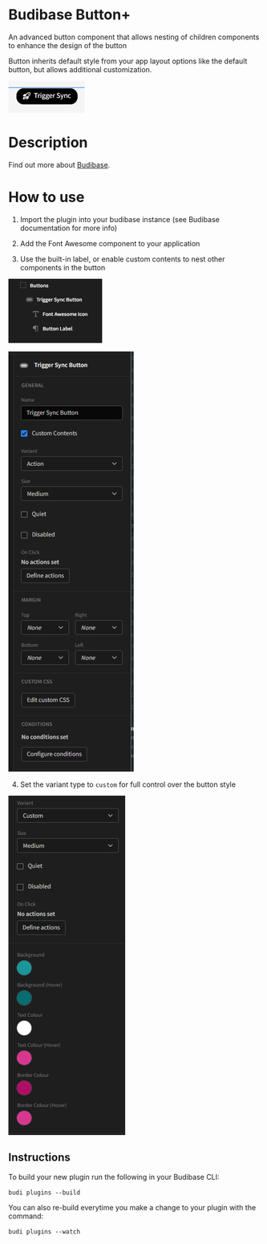 # Budibase Button+
An advanced button component that allows nesting of children components to enhance the design of the button

Button inherits default style from your app layout options like the default button, but allows additional customization.

![img.png](img.png)


# Description
Find out more about [Budibase](https://github.com/Budibase/budibase).

# How to use
1. Import the plugin into your budibase instance (see Budibase documentation for more info)

2. Add the Font Awesome component to your application

3. Use the built-in label, or enable custom contents to nest other components in the button


 ![img_2.png](img_2.png)

![img_1.png](img_1.png)

4. Set the variant type to `custom` for full control over the button style

![img_3.png](img_3.png)
## Instructions

To build your new  plugin run the following in your Budibase CLI:
```
budi plugins --build
```

You can also re-build everytime you make a change to your plugin with the command:
```
budi plugins --watch
```

